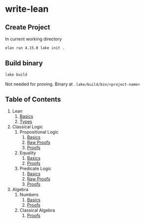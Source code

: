 # write-lean

## Create Project
In current working directory
```sh
elan run 4.15.0 lake init .
```

## Build binary
```sh
lake build
```
Not needed for proving. Binary at `.lake/build/bin/<project-name>`

## Table of Contents

1. Lean
    1. [Basics](WriteLean/Lean/Basics.lean)
    2. [Types](WriteLean/Lean/Types.lean)
2. Classical Logic
    1. Propositional Logic
        1. [Basics](WriteLean/ClassicalLogic/PropositionalLogic/Basics.lean)
        2. [Raw Proofs](WriteLean/ClassicalLogic/PropositionalLogic/RawProofs.lean)
        3. [Proofs](WriteLean/ClassicalLogic/PropositionalLogic/Proofs.lean)
    2. Equality
        1. [Basics](WriteLean/ClassicalLogic/Equality/Basics.lean)
        2. [Proofs](WriteLean/ClassicalLogic/Equality/Proofs.lean)
    3. Predicate Logic
        1. [Basics](WriteLean/ClassicalLogic/PredicateLogic/Basics.lean)
        2. [Raw Proofs](WriteLean/ClassicalLogic/PredicateLogic/RawProofs.lean)
        3. [Proofs](WriteLean/ClassicalLogic/PredicateLogic/Proofs.lean)
3. Algebra
    1. Numbers
        1. [Basics](WriteLean/Algebra/Numbers/Basics.lean)
        2. [Proofs](WriteLean/Algebra/Numbers/Proofs.lean)
    2. Classical Algebra
        1. [Proofs](WriteLean/Algebra/ClassicalAlgebra/Proofs.lean)